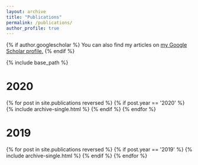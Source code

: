 ```yaml
---
layout: archive
title: "Publications"
permalink: /publications/
author_profile: true
---
```


{% if author.googlescholar %}
  You can also find my articles on <u><a href="{{author.googlescholar}}">my Google Scholar profile</a>.</u>
{% endif %}

{% include base_path %}

2020
==
{% for post in site.publications reversed %}
  {% if post.year == '2020' %}
      {% include archive-single.html %}
  {% endif %}
{% endfor %}

2019
==
{% for post in site.publications reversed %}
  {% if post.year == '2019' %}
      {% include archive-single.html %}
  {% endif %}
{% endfor %}

<!-- {% for post in site.publications reversed %}
  {% include archive-single.html %}
{% endfor %}
 -->
